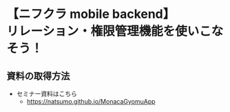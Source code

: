 # 【ニフクラ mobile backend】<br>リレーション・権限管理機能を使いこなそう！
## 資料の取得方法
* セミナー資料はこちら
  * https://natsumo.github.io/MonacaGyomuApp
